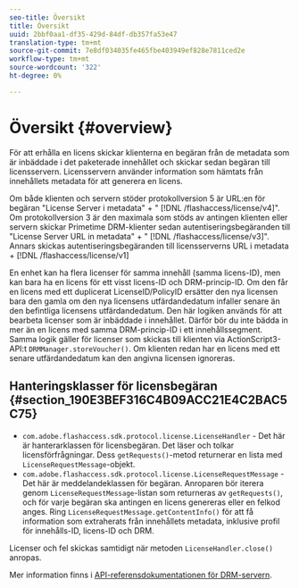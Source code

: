```yaml
---
seo-title: Översikt
title: Översikt
uuid: 2bbf0aa1-df35-429d-84df-db357fa53e47
translation-type: tm+mt
source-git-commit: 7e8df034035fe465fbe403949ef828e7811ced2e
workflow-type: tm+mt
source-wordcount: '322'
ht-degree: 0%

---
```



# Översikt {#overview}

För att erhålla en licens skickar klienterna en begäran från de metadata som är inbäddade i det paketerade innehållet och skickar sedan begäran till licensservern. Licensservern använder information som hämtats från innehållets metadata för att generera en licens.

Om både klienten och servern stöder protokollversion 5 är URL:en för begäran &quot;License Server i metadata&quot; + &quot; [!DNL /flashaccess/license/v4]&quot;. Om protokollversion 3 är den maximala som stöds av antingen klienten eller servern skickar Primetime DRM-klienter sedan autentiseringsbegäranden till &quot;License Server URL in metadata&quot; + &quot; [!DNL /flashaccess/license/v3]&quot;. Annars skickas autentiseringsbegäranden till licensserverns URL i metadata + [!DNL /flashaccess/license/v1]

En enhet kan ha flera licenser för samma innehåll (samma licens-ID), men kan bara ha en licens för ett visst licens-ID och DRM-princip-ID. Om den får en licens med ett duplicerat LicenseID/PolicyID ersätter den nya licensen bara den gamla om den nya licensens utfärdandedatum infaller senare än den befintliga licensens utfärdandedatum. Den här logiken används för att bearbeta licenser som är inbäddade i innehållet. Därför bör du inte bädda in mer än en licens med samma DRM-princip-ID i ett innehållssegment. Samma logik gäller för licenser som skickas till klienten via ActionScript3-API:t `DRMManager.storeVoucher()`. Om klienten redan har en licens med ett senare utfärdandedatum kan den angivna licensen ignoreras.

## Hanteringsklasser för licensbegäran {#section_190E3BEF316C4B09ACC21E4C2BAC5C75}

* `com.adobe.flashaccess.sdk.protocol.license.LicenseHandler` - Det här är hanterarklassen för licensbegäran. Det läser och tolkar licensförfrågningar. Dess `getRequests()`-metod returnerar en lista med `LicenseRequestMessage`-objekt.
* `com.adobe.flashaccess.sdk.protocol.license.LicenseRequestMessage` - Det här är meddelandeklassen för begäran. Anroparen bör iterera genom `LicenseRequestMessage`-listan som returneras av `getRequests()`, och för varje begäran ska antingen en licens genereras eller en felkod anges. Ring `LicenseRequestMessage.getContentInfo()` för att få information som extraherats från innehållets metadata, inklusive profil för innehålls-ID, licens-ID och DRM.

Licenser och fel skickas samtidigt när metoden `LicenseHandler.close()` anropas.

Mer information finns i [API-referensdokumentationen för DRM-servern](https://help.adobe.com/en_US/primetime/api/drm-apis/server/javadocs-flashaccess-pro/overview-summary.html).
